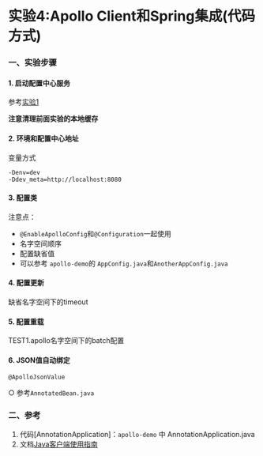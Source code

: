 实验4:Apollo Client和Spring集成(代码方式)
======

### 一、实验步骤

#### 1. 启动配置中心服务
参考[实验1](../lab01)

**注意清理前面实验的本地缓存**

#### 2. 环境和配置中心地址
变量方式

```
-Denv=dev
-Ddev_meta=http://localhost:8080
```

#### 3. 配置类

注意点：
  * `@EnableApolloConfig`和`@Configuration`一起使用
  * 名字空间顺序
  * 配置缺省值
  * 可以参考 `apollo-demo`的 `AppConfig.java`和`AnotherAppConfig.java`
  
  

#### 4. 配置更新

缺省名字空间下的timeout

#### 5. 配置重载

TEST1.apollo名字空间下的batch配置

#### 6. JSON值自动绑定

`@ApolloJsonValue`

○ 参考`AnnotatedBean.java`

### 二、参考


1. 代码[AnnotationApplication]：`apollo-demo` 中 AnnotationApplication.java
2. 文档[Java客户端使用指南](https://github.com/ctripcorp/apollo/wiki/Java%E5%AE%A2%E6%88%B7%E7%AB%AF%E4%BD%BF%E7%94%A8%E6%8C%87%E5%8D%97)




